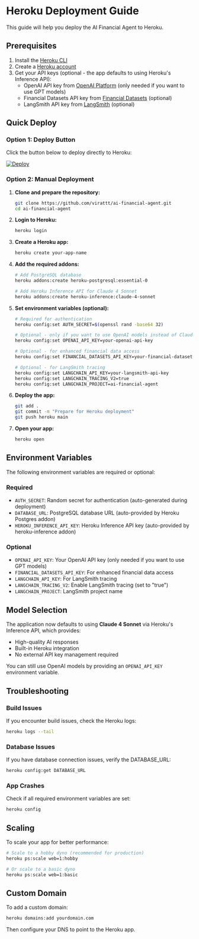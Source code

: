 # Heroku Deployment Guide

This guide will help you deploy the AI Financial Agent to Heroku.

## Prerequisites

1. Install the [Heroku CLI](https://devcenter.heroku.com/articles/heroku-cli)
2. Create a [Heroku account](https://signup.heroku.com/)
3. Get your API keys (optional - the app defaults to using Heroku's Inference API):
   - OpenAI API key from [OpenAI Platform](https://platform.openai.com/) (only needed if you want to use GPT models)
   - Financial Datasets API key from [Financial Datasets](https://financialdatasets.ai/) (optional)
   - LangSmith API key from [LangSmith](https://smith.langchain.com/) (optional)

## Quick Deploy

### Option 1: Deploy Button
Click the button below to deploy directly to Heroku:

[![Deploy](https://www.herokucdn.com/deploy/button.svg)](https://heroku.com/deploy?template=https://github.com/virattt/ai-financial-agent)

### Option 2: Manual Deployment

1. **Clone and prepare the repository:**
   ```bash
   git clone https://github.com/virattt/ai-financial-agent.git
   cd ai-financial-agent
   ```

2. **Login to Heroku:**
   ```bash
   heroku login
   ```

3. **Create a Heroku app:**
   ```bash
   heroku create your-app-name
   ```

4. **Add the required addons:**
   ```bash
   # Add PostgreSQL database
   heroku addons:create heroku-postgresql:essential-0
   
   # Add Heroku Inference API for Claude 4 Sonnet
   heroku addons:create heroku-inference:claude-4-sonnet
   ```

5. **Set environment variables (optional):**
   ```bash
   # Required for authentication
   heroku config:set AUTH_SECRET=$(openssl rand -base64 32)
   
   # Optional - only if you want to use OpenAI models instead of Claude
   heroku config:set OPENAI_API_KEY=your-openai-api-key
   
   # Optional - for enhanced financial data access
   heroku config:set FINANCIAL_DATASETS_API_KEY=your-financial-datasets-api-key
   
   # Optional - for LangSmith tracing
   heroku config:set LANGCHAIN_API_KEY=your-langsmith-api-key
   heroku config:set LANGCHAIN_TRACING_V2=true
   heroku config:set LANGCHAIN_PROJECT=ai-financial-agent
   ```

6. **Deploy the app:**
   ```bash
   git add .
   git commit -m "Prepare for Heroku deployment"
   git push heroku main
   ```

7. **Open your app:**
   ```bash
   heroku open
   ```

## Environment Variables

The following environment variables are required or optional:

### Required
- `AUTH_SECRET`: Random secret for authentication (auto-generated during deployment)
- `DATABASE_URL`: PostgreSQL database URL (auto-provided by Heroku Postgres addon)
- `HEROKU_INFERENCE_API_KEY`: Heroku Inference API key (auto-provided by heroku-inference addon)

### Optional
- `OPENAI_API_KEY`: Your OpenAI API key (only needed if you want to use GPT models)
- `FINANCIAL_DATASETS_API_KEY`: For enhanced financial data access
- `LANGCHAIN_API_KEY`: For LangSmith tracing
- `LANGCHAIN_TRACING_V2`: Enable LangSmith tracing (set to "true")
- `LANGCHAIN_PROJECT`: LangSmith project name

## Model Selection

The application now defaults to using **Claude 4 Sonnet** via Heroku's Inference API, which provides:
- High-quality AI responses
- Built-in Heroku integration
- No external API key management required

You can still use OpenAI models by providing an `OPENAI_API_KEY` environment variable.

## Troubleshooting

### Build Issues
If you encounter build issues, check the Heroku logs:
```bash
heroku logs --tail
```

### Database Issues
If you have database connection issues, verify the DATABASE_URL:
```bash
heroku config:get DATABASE_URL
```

### App Crashes
Check if all required environment variables are set:
```bash
heroku config
```

## Scaling

To scale your app for better performance:
```bash
# Scale to a hobby dyno (recommended for production)
heroku ps:scale web=1:hobby

# Or scale to a basic dyno
heroku ps:scale web=1:basic
```

## Custom Domain

To add a custom domain:
```bash
heroku domains:add yourdomain.com
```

Then configure your DNS to point to the Heroku app.